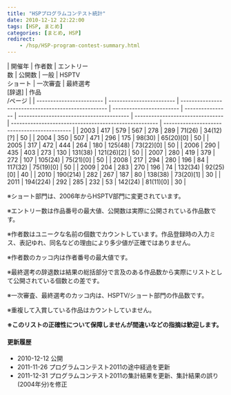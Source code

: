 ```yaml
---
title: "HSPプログラムコンテスト統計"
date: 2010-12-12 22:22:00
tags: [HSP, まとめ]
categories: [まとめ, HSP]
redirect:
    - /hsp/HSP-program-contest-summary.html
---
```


| 開催年 | 作者数 | エントリー  
数 | 公開数 | 一般 | HSPTV  
ショート | 一次審査 | 最終選考  
[辞退] | 作品  
/ページ |
| ------------------------ | ------------------------ | --------------------------------------------------- | ------------------------ | ---------------- | ---------------------------------------- | -------------------------------- | ----------------------------------------------------- | -------------------------------------------- |
| 2003                     | 417                      | 579                                                 | 567                      | 278              | 289                                      | 71(26)                           | 34(12)[?]                                             | 50                                           |
| 2004                     | 350                      | 507                                                 | 471                      | 296              | 175                                      | 98(30)                           | 65(20)[0]                                             | 50                                           |
| 2005                     | 317                      | 472                                                 | 444                      | 264              | 180                                      | 125(48)                          | 73(22)[0]                                             | 50                                           |
| 2006                     | 290                      | 435                                                 | 403                      | 273              | 130                                      | 131(38)                          | 121(26)[2]                                            | 50                                           |
| 2007                     | 280                      | 419                                                 | 379                      | 272              | 107                                      | 105(24)                          | 75(21)[0]                                             | 50                                           |
| 2008                     | 217                      | 294                                                 | 280                      | 196              | 84                                       | 117(32)                          | 75(19)[0]                                             | 50                                           |
| 2009                     | 204                      | 283                                                 | 270                      | 196              | 74                                       | 132(34)                          | 92(25)[0]                                             | 40                                           |
| 2010                     | 190(214)                 | 282                                                 | 267                      | 187              | 80                                       | 138(38)                          | 73(20)[1]                                             | 30                                           |
| 2011                     | 194(224)                 | 292                                                 | 285                      | 232              | 53                                       | 142(24)                          | 81(11)[0]                                             | 30                                           |



  


※ショート部門は、2006年からHSPTV部門に変更されています。

※エントリー数は作品番号の最大値、公開数は実際に公開されている作品数です。

※作者数はユニークな名前の個数でカウントしています。作品登録時の入力ミス、表記ゆれ、同名などの理由により多少値が正確ではありません。

※作者数のカッコ内は作者番号の最大値です。

※最終選考の辞退数は結果の総括部分で言及のある作品数から実際にリストとして公開されている個数との差です。

※一次審査、最終選考のカッコ内は、HSPTV/ショート部門の作品数です。

※重複して入賞している作品はカウントしていません。

**※このリストの正確性について保障しませんが間違いなどの指摘は歓迎します。**



  


#### 更新履歴

  * 2010-12-12 公開
  * 2011-11-26 プログラムコンテスト2011の途中経過を更新
  * 2011-12-31 プログラムコンテスト2011の集計結果を更新、集計結果の誤り(2004年分)を修正
